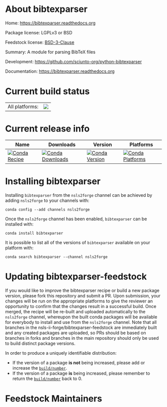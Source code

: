 About bibtexparser
==================

Home: https://bibtexparser.readthedocs.org

Package license: LGPLv3 or BSD

Feedstock license: [BSD-3-Clause](https://github.com/nsls-ii-forge/bibtexparser-feedstock/blob/master/LICENSE.txt)

Summary: A module for parsing BibTeX files

Development: https://github.com/sciunto-org/python-bibtexparser

Documentation: https://bibtexparser.readthedocs.org

Current build status
====================


<table><tr><td>All platforms:</td>
    <td>
      <a href="https://dev.azure.com/nsls2forge/nsls2forge/_build/latest?definitionId=255&branchName=master">
        <img src="https://dev.azure.com/nsls2forge/nsls2forge/_apis/build/status/bibtexparser-feedstock?branchName=master">
      </a>
    </td>
  </tr>
</table>

Current release info
====================

| Name | Downloads | Version | Platforms |
| --- | --- | --- | --- |
| [![Conda Recipe](https://img.shields.io/badge/recipe-bibtexparser-green.svg)](https://anaconda.org/nsls2forge/bibtexparser) | [![Conda Downloads](https://img.shields.io/conda/dn/nsls2forge/bibtexparser.svg)](https://anaconda.org/nsls2forge/bibtexparser) | [![Conda Version](https://img.shields.io/conda/vn/nsls2forge/bibtexparser.svg)](https://anaconda.org/nsls2forge/bibtexparser) | [![Conda Platforms](https://img.shields.io/conda/pn/nsls2forge/bibtexparser.svg)](https://anaconda.org/nsls2forge/bibtexparser) |

Installing bibtexparser
=======================

Installing `bibtexparser` from the `nsls2forge` channel can be achieved by adding `nsls2forge` to your channels with:

```
conda config --add channels nsls2forge
```

Once the `nsls2forge` channel has been enabled, `bibtexparser` can be installed with:

```
conda install bibtexparser
```

It is possible to list all of the versions of `bibtexparser` available on your platform with:

```
conda search bibtexparser --channel nsls2forge
```




Updating bibtexparser-feedstock
===============================

If you would like to improve the bibtexparser recipe or build a new
package version, please fork this repository and submit a PR. Upon submission,
your changes will be run on the appropriate platforms to give the reviewer an
opportunity to confirm that the changes result in a successful build. Once
merged, the recipe will be re-built and uploaded automatically to the
`nsls2forge` channel, whereupon the built conda packages will be available for
everybody to install and use from the `nsls2forge` channel.
Note that all branches in the nsls-ii-forge/bibtexparser-feedstock are
immediately built and any created packages are uploaded, so PRs should be based
on branches in forks and branches in the main repository should only be used to
build distinct package versions.

In order to produce a uniquely identifiable distribution:
 * If the version of a package **is not** being increased, please add or increase
   the [``build/number``](https://conda.io/docs/user-guide/tasks/build-packages/define-metadata.html#build-number-and-string).
 * If the version of a package **is** being increased, please remember to return
   the [``build/number``](https://conda.io/docs/user-guide/tasks/build-packages/define-metadata.html#build-number-and-string)
   back to 0.

Feedstock Maintainers
=====================


